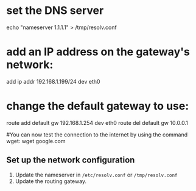 # set the DNS server
echo "nameserver 1.1.1.1" > /tmp/resolv.conf

# add an IP address on the gateway's network:
add ip addr 192.168.1.199/24 dev eth0

# change the default gateway to use:
route add default gw 192.168.1.254 dev eth0
route del default gw 10.0.0.1

#You can now test the connection to the internet by using the command wget:
wget google.com


## Set up the network configuration
1. Update the nameserver in `/etc/resolv.conf` or `/tmp/resolv.conf`
2. Update the routing gateway. 
